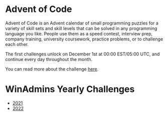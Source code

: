# Advent of Code

Advent of Code is an Advent calendar of small programming puzzles for a variety of skill sets and skill levels that can be solved in any programming language you like. People use them as a speed contest, interview prep, company training, university coursework, practice problems, or to challenge each other.

The first challenges unlock on December 1st at 00:00 EST/05:00 UTC, and continue every day throughout the month.

You can read more about the challenge [here](https://adventofcode.com/about).

# WinAdmins Yearly Challenges

- [2021](https://github.com/windows-admins/Advent-of-Code/blob/main/2021/README.md)
- [2022](https://github.com/windows-admins/Advent-of-Code/blob/main/2022/README.md)
